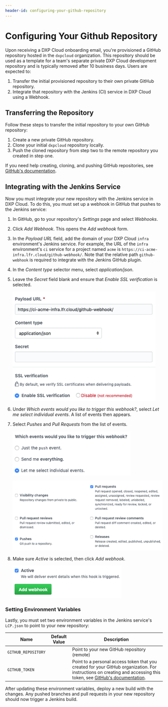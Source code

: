 ```yaml
---
header-id: configuring-your-github-repository
---
```


# Configuring Your Github Repository

Upon receiving a DXP Cloud onboarding email, you're provisioned a GitHub repository hosted in the `dxpcloud` organization. This repository should be used as a template for a team's separate private DXP Cloud development repository and is typically removed after 10 business days. Users are expected to:

1. Transfer the initial provisioned repository to their own private GitHub repository. 
1. Integrate that repository with the Jenkins (CI) service in DXP Cloud using a Webhook. 

## Transferring the Repository

Follow these steps to transfer the initial repository to your own GitHub 
repository: 

1. Create a new private GitHub repository. 
1. Clone your initial `dxpcloud` repository locally. 
1. Push the cloned repository from step two to the remote repository you 
    created in step one. 

If you need help creating, cloning, and pushing GitHub repositories, see 
[GitHub's documentation](https://help.github.com). 

## Integrating with the Jenkins Service

Now you must integrate your new repository with the Jenkins service in DXP 
Cloud. To do this, you must set up a webhook in GitHub that pushes to the 
Jenkins service: 

1. In GitHub, go to your repository's *Settings* page and select *Webhooks*. 
1. Click *Add Webhook*. This opens the *Add webhook* form. 
1. In the *Payload URL* field, add the domain of your DXP Cloud `infra` 
    environment's Jenkins service. For example, the URL of the `infra` 
    environment's `ci` service for a project named `acme` is 
    `https://ci-acme-infra.lfr.cloud/github-webhook/`. Note that the relative 
    path `github-webhook` is required to integrate with the Jenkins GitHub 
    plugin. 
1. In the *Content type* selector menu, select *application/json*. 
1. Leave the *Secret* field blank and ensure that *Enable SSL verification* is 
    selected. 

    ![Figure 1: Specify the payload URL and content type, and enable SSL verification.](./configuring-your-github-repository/images/webhook-1.png)

1. Under *Which events would you like to trigger this webhook?*, select 
    *Let me select individual events*. A list of events then appears. 

1. Select *Pushes* and *Pull Requests* from the list of events. 

    ![Figure 2: You need to select individual events for this webhook.](./configuring-your-github-repository/images/webhook-2.png)

    ![Figure 3: Select Pushes, and Pull Requests.](./configuring-your-github-repository/images/webhook-3.png)

1. Make sure *Active* is selected, then click *Add webhook*. 

    ![Figure 4: Set the webhook to Active and finish creating it.](./configuring-your-github-repository/images/webhook-4.png)

### Setting Environment Variables

Lastly, you must set two environment variables in the Jenkins service's 
`LCP.json` to point to your new repository: 

Name | Default Value | Description |
| --- | --- | --- |
| `GITHUB_REPOSITORY` |   | Point to your new GitHub repository (remote) |
| `GITHUB_TOKEN` |   | Point to a personal access token that you created for your GitHub organization. For instructions on creating and accessing this token, see [GitHub's documentation](https://help.github.com/articles/creating-a-personal-access-token-for-the-command-line). |

After updating these environment variables, deploy a new build with the changes. 
Any pushed branches and pull requests in your new repository should now trigger 
a Jenkins build. 
